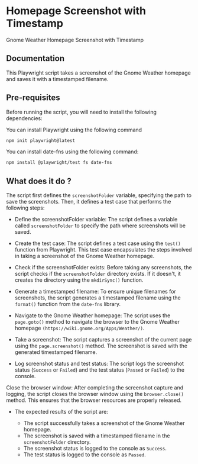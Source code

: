 # Homepage Screenshot with Timestamp

Gnome Weather Homepage Screenshot with Timestamp
## Documentation


This Playwright script takes a screenshot of the Gnome Weather homepage and saves it with a timestamped filename.

## Pre-requisites
Before running the script, you will need to install the following dependencies:

You can install Playwright using the following command
```bash
npm init playwright@latest
```

You can install date-fns using the following command:
```bash
npm install @playwright/test fs date-fns
```
## What does it do ?

The script first defines the ```screenshotFolder``` variable, specifying the path to save the screenshots. Then, it defines a test case that performs the following steps:

- Define the screenshotFolder variable: The script defines a variable called ```screenshotFolder``` to specify the path where screenshots will be saved.

- Create the test case: The script defines a test case using the ```test()``` function from Playwright. This test case encapsulates the steps involved in taking a screenshot of the Gnome Weather homepage.

- Check if the screenshotFolder exists: Before taking any screenshots, the script checks if the ```screenshotFolder``` directory exists. If it doesn't, it creates the directory using the ```mkdirSync()``` function.

- Generate a timestamped filename: To ensure unique filenames for screenshots, the script generates a timestamped filename using the ```format()``` function from the ```date-fns``` library.

- Navigate to the Gnome Weather homepage: The script uses the ```page.goto()``` method to navigate the browser to the Gnome Weather homepage ```(https://wiki.gnome.org/Apps/Weather/)```.

- Take a screenshot: The script captures a screenshot of the current page using the ```page.screenshot()``` method. The screenshot is saved with the generated timestamped filename.

- Log screenshot status and test status: The script logs the screenshot status (```Success``` or ```Failed```) and the test status (```Passed``` or ```Failed```) to the console.

Close the browser window: After completing the screenshot capture and logging, the script closes the browser window using the ```browser.close()``` method. This ensures that the browser resources are properly released.

- The expected results of the script are:

  - The script successfully takes a screenshot of the Gnome Weather homepage.
  - The screenshot is saved with a timestamped filename in the ```screenshotFolder``` directory.
  - The screenshot status is logged to the console as ```Success```.
  - The test status is logged to the console as ```Passed```.
 







<end>
